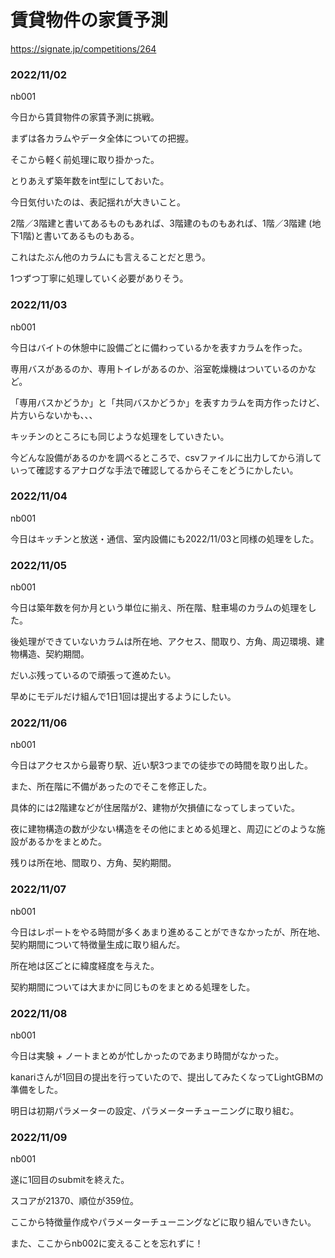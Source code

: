 # 賃貸物件の家賃予測
https://signate.jp/competitions/264

### 2022/11/02
nb001

今日から賃貸物件の家賃予測に挑戦。

まずは各カラムやデータ全体についての把握。

そこから軽く前処理に取り掛かった。

とりあえず築年数をint型にしておいた。

今日気付いたのは、表記揺れが大きいこと。

2階／3階建と書いてあるものもあれば、3階建のものもあれば、1階／3階建 (地下1階)と書いてあるものもある。

これはたぶん他のカラムにも言えることだと思う。

1つずつ丁寧に処理していく必要がありそう。

### 2022/11/03
nb001

今日はバイトの休憩中に設備ごとに備わっているかを表すカラムを作った。

専用バスがあるのか、専用トイレがあるのか、浴室乾燥機はついているのかなど。

「専用バスかどうか」と「共同バスかどうか」を表すカラムを両方作ったけど、片方いらないかも、、、

キッチンのところにも同じような処理をしていきたい。

今どんな設備があるのかを調べるところで、csvファイルに出力してから消していって確認するアナログな手法で確認してるからそこをどうにかしたい。


### 2022/11/04
nb001

今日はキッチンと放送・通信、室内設備にも2022/11/03と同様の処理をした。


### 2022/11/05
nb001

今日は築年数を何か月という単位に揃え、所在階、駐車場のカラムの処理をした。

後処理ができていないカラムは所在地、アクセス、間取り、方角、周辺環境、建物構造、契約期間。

だいぶ残っているので頑張って進めたい。

早めにモデルだけ組んで1日1回は提出するようにしたい。


### 2022/11/06
nb001

今日はアクセスから最寄り駅、近い駅3つまでの徒歩での時間を取り出した。

また、所在階に不備があったのでそこを修正した。

具体的には2階建などが住居階が2、建物が欠損値になってしまっていた。

夜に建物構造の数が少ない構造をその他にまとめる処理と、周辺にどのような施設があるかをまとめた。

残りは所在地、間取り、方角、契約期間。


### 2022/11/07
nb001

今日はレポートをやる時間が多くあまり進めることができなかったが、所在地、契約期間について特徴量生成に取り組んだ。

所在地は区ごとに緯度経度を与えた。

契約期間については大まかに同じものをまとめる処理をした。


### 2022/11/08
nb001

今日は実験 + ノートまとめが忙しかったのであまり時間がなかった。

kanariさんが1回目の提出を行っていたので、提出してみたくなってLightGBMの準備をした。

明日は初期パラメーターの設定、パラメーターチューニングに取り組む。

### 2022/11/09
nb001

遂に1回目のsubmitを終えた。

スコアが21370、順位が359位。

ここから特徴量作成やパラメーターチューニングなどに取り組んでいきたい。

また、ここからnb002に変えることを忘れずに！
